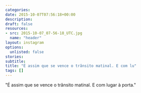 ```yaml
---
categories:
date: 2015-10-07T07:56:18+00:00
description:
draft: false
resources:
- src: 2015-10-07_07-56-18_UTC.jpg
  name: "header"
layout: instagram
options:
  unlisted: false
stories:
subtitle:
title: "É assim que se vence o trânsito matinal. E com lu"
tags: []
---
```


"É assim que se vence o trânsito matinal. E com lugar à porta."
